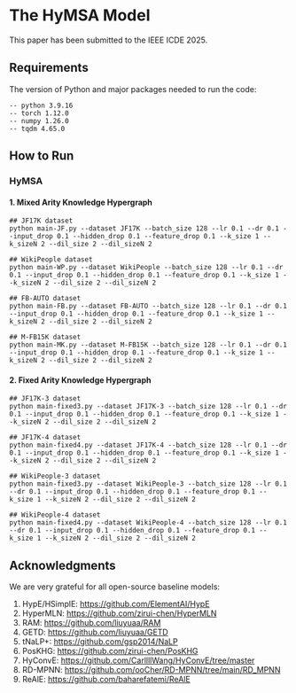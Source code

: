 # The HyMSA Model
This paper has been submitted to the IEEE ICDE 2025.



## Requirements
The version of Python and major packages needed to run the code:
   
    -- python 3.9.16
    -- torch 1.12.0
    -- numpy 1.26.0
    -- tqdm 4.65.0



## How to Run

### HyMSA

#### 1. Mixed Arity Knowledge Hypergraph
```
## JF17K dataset
python main-JF.py --dataset JF17K --batch_size 128 --lr 0.1 --dr 0.1 --input_drop 0.1 --hidden_drop 0.1 --feature_drop 0.1 --k_size 1 --k_sizeN 2 --dil_size 2 --dil_sizeN 2

## WikiPeople dataset
python main-WP.py --dataset WikiPeople --batch_size 128 --lr 0.1 --dr 0.1 --input_drop 0.1 --hidden_drop 0.1 --feature_drop 0.1 --k_size 1 --k_sizeN 2 --dil_size 2 --dil_sizeN 2

## FB-AUTO dataset
python main-FB.py --dataset FB-AUTO --batch_size 128 --lr 0.1 --dr 0.1 --input_drop 0.1 --hidden_drop 0.1 --feature_drop 0.1 --k_size 1 --k_sizeN 2 --dil_size 2 --dil_sizeN 2

## M-FB15K dataset
python main-MK.py --dataset M-FB15K --batch_size 128 --lr 0.1 --dr 0.1 --input_drop 0.1 --hidden_drop 0.1 --feature_drop 0.1 --k_size 1 --k_sizeN 2 --dil_size 2 --dil_sizeN 2
```



#### 2. Fixed Arity Knowledge Hypergraph
```
## JF17K-3 dataset
python main-fixed3.py --dataset JF17K-3 --batch_size 128 --lr 0.1 --dr 0.1 --input_drop 0.1 --hidden_drop 0.1 --feature_drop 0.1 --k_size 1 --k_sizeN 2 --dil_size 2 --dil_sizeN 2

## JF17K-4 dataset
python main-fixed4.py --dataset JF17K-4 --batch_size 128 --lr 0.1 --dr 0.1 --input_drop 0.1 --hidden_drop 0.1 --feature_drop 0.1 --k_size 1 --k_sizeN 2 --dil_size 2 --dil_sizeN 2

## WikiPeople-3 dataset
python main-fixed3.py --dataset WikiPeople-3 --batch_size 128 --lr 0.1 --dr 0.1 --input_drop 0.1 --hidden_drop 0.1 --feature_drop 0.1 --k_size 1 --k_sizeN 2 --dil_size 2 --dil_sizeN 2

## WikiPeople-4 dataset
python main-fixed4.py --dataset WikiPeople-4 --batch_size 128 --lr 0.1 --dr 0.1 --input_drop 0.1 --hidden_drop 0.1 --feature_drop 0.1 --k_size 1 --k_sizeN 2 --dil_size 2 --dil_sizeN 2
```








## Acknowledgments
We are very grateful for all open-source baseline models:

1. HypE/HSimplE: https://github.com/ElementAI/HypE
2. HyperMLN: https://github.com/zirui-chen/HyperMLN
3. RAM: https://github.com/liuyuaa/RAM
4. GETD: https://github.com/liuyuaa/GETD
5. tNaLP+: https://github.com/gsp2014/NaLP
6. PosKHG: https://github.com/zirui-chen/PosKHG
7. HyConvE: https://github.com/CarllllWang/HyConvE/tree/master
8. RD-MPNN: https://github.com/ooCher/RD-MPNN/tree/main/RD_MPNN
9. ReAlE: https://github.com/baharefatemi/ReAlE
